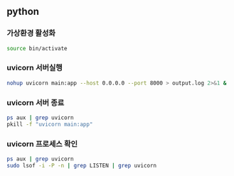 ## python 

### 가상환경 활성화
```bash
source bin/activate
```

### uvicorn 서버실행
```bash
nohup uvicorn main:app --host 0.0.0.0 --port 8000 > output.log 2>&1 &
```

### uvicorn 서버 종료
```bash
ps aux | grep uvicorn
pkill -f "uvicorn main:app"
```

### uvicorn 프로세스 확인
```bash
ps aux | grep uvicorn
sudo lsof -i -P -n | grep LISTEN | grep uvicorn
```
